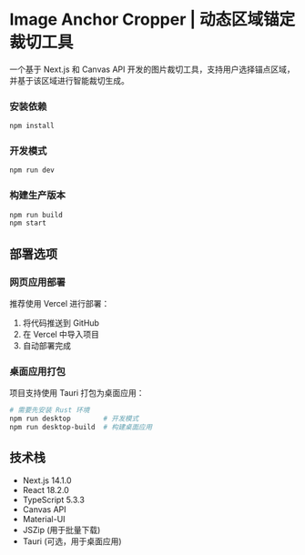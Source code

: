 # Image Anchor Cropper | 动态区域锚定裁切工具

一个基于 Next.js 和 Canvas API 开发的图片裁切工具，支持用户选择锚点区域，并基于该区域进行智能裁切生成。


### 安装依赖
```bash
npm install
```

### 开发模式
```bash
npm run dev
```

### 构建生产版本
```bash
npm run build
npm start
```

## 部署选项

### 网页应用部署
推荐使用 Vercel 进行部署：
1. 将代码推送到 GitHub
2. 在 Vercel 中导入项目
3. 自动部署完成

### 桌面应用打包
项目支持使用 Tauri 打包为桌面应用：
```bash
# 需要先安装 Rust 环境
npm run desktop        # 开发模式
npm run desktop-build  # 构建桌面应用
```

## 技术栈
- Next.js 14.1.0
- React 18.2.0
- TypeScript 5.3.3
- Canvas API
- Material-UI
- JSZip (用于批量下载)
- Tauri (可选，用于桌面应用)
